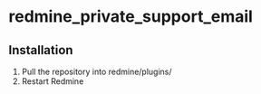 # redmine_private_support_email
## Installation
1. Pull the repository into redmine/plugins/
2. Restart Redmine
